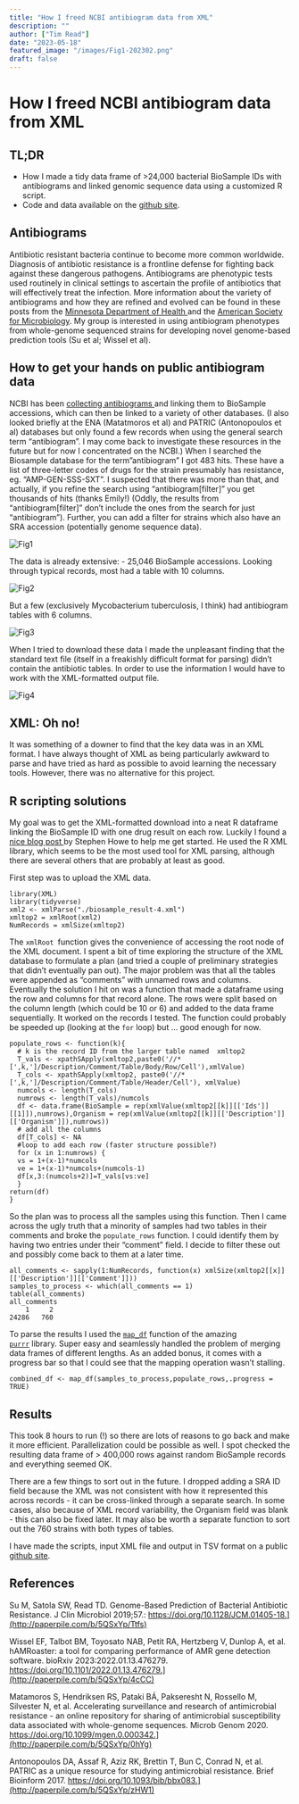 ```yaml
---
title: "How I freed NCBI antibiogram data from XML" 
description: ""
author: ["Tim Read"]
date: "2023-05-18"
featured_image: "/images/Fig1-202302.png"
draft: false
---
```



# How I freed NCBI antibiogram data from XML


## TL;DR


* How I made a tidy data frame of >24,000 bacterial BioSample IDs with antibiograms and linked genomic sequence data using a customized R script.
* Code and data available on the [github site](https://github.com/Read-Lab-Confederation/antibiograms/blob/main/README.md).


## Antibiograms

Antibiotic resistant bacteria continue to become more common worldwide.  Diagnosis of antibiotic resistance is a frontline defense for fighting back against these dangerous pathogens.  Antibiograms are phenotypic tests used routinely in clinical settings to ascertain the profile of antibiotics that will effectively treat the infection.  More information about the variety of antibiograms and how they are refined and evolved can be found in these posts from the [Minnesota Department of Health ](https://www.health.state.mn.us/diseases/antibioticresistance/abx/antibiograms.pdf)and the [American Society for Microbiology](https://asm.org/Articles/2022/February/Updating-Breakpoints-in-Antimicrobial-Susceptibili).  My group is interested in using antibiogram phenotypes from whole-genome sequenced strains for developing novel genome-based prediction tools (Su et al; Wissel et al).


## How to get your hands on public antibiogram data 

NCBI has been [collecting antibiograms ](https://www.ncbi.nlm.nih.gov/biosample/docs/antibiogram/)and linking them to BioSample accessions, which can then be linked to a variety of other databases.  (I also looked briefly at the ENA (Matatmoros et al) and PATRIC (Antonopoulos et al) databases but only found a few records when using the general search term “antibiogram”. I may come back to investigate  these resources in the future but for now I concentrated on the NCBI.)  When I searched the Biosample database for the term”antibiogram” I got 483 hits.  These have a list of three-letter codes of drugs for the strain presumably has resistance, eg. “AMP-GEN-SSS-SXT”.  I suspected that there was more than that, and actually, if you refine the search using “antibiogram[filter]” you get thousands of hits (thanks Emily!) (Oddly, the results from “antibiogram[filter]” don’t include the ones from the search for just “antibiogram”).  Further, you can add a filter for strains which also have an SRA accession (potentially genome sequence data).  


![Fig1](/images/Fig1-202302.png)

The data is already extensive: - 25,046 BioSample accessions.  Looking through typical records, most had a table with 10 columns.

![Fig2](/images/Fig2-202303.png)

But a few (exclusively Mycobacterium tuberculosis, I think) had antibiogram tables with 6 columns.

![Fig3](/images/Fig3-202303.png)

When I tried to download these data I made the unpleasant finding that the standard text file (itself in a freakishly difficult format for parsing) didn’t contain the antibiotic tables.  In order to use the information I would have to work with the XML-formatted output file.

![Fig4](/images/Fig4-202303.png) 

## XML: Oh no!

It was something of a downer to find that the key data was in an XML format. I have always thought of XML as being particularly awkward to parse and have tried as hard as possible to avoid learning the necessary tools.  However, there was no alternative for this project.


## R scripting solutions

My goal was to get the XML-formatted download into a neat R dataframe linking the BioSample ID with one drug result on each row. Luckily I found a [nice blog post ](https://rstudio-pubs-static.s3.amazonaws.com/499292_d6edbb19b08f456097333fbf9443f9b7.html)by Stephen Howe  to help me get started.  He used the R XML library, which seems to be the most used tool for XML parsing, although there are several others that are probably at least as good.

First step was to upload the XML data.


```
library(XML)
library(tidyverse)
xml2 <- xmlParse("./biosample_result-4.xml")
xmltop2 = xmlRoot(xml2)
NumRecords = xmlSize(xmltop2)
```


The `xmlRoot `function gives the convenience of accessing the root node of the XML document.  I spent a bit of time exploring the structure of the XML database to formulate a plan (and tried a couple of preliminary strategies that didn’t eventually pan out). The major problem was that all the tables were appended as “comments” with unnamed rows and columns.  Eventually the solution I hit on was a function that made a dataframe using the row and columns for that record alone. The rows were split based on the column length (which could be 10 or 6) and added to the data frame sequentially.  It worked on the records I tested.  The function could probably be speeded up (looking at the `for` loop) but … good enough for now.


```
populate_rows <- function(k){
  # k is the record ID from the larger table named  xmltop2
  T_vals <- xpathSApply(xmltop2,paste0('//*[',k,']/Description/Comment/Table/Body/Row/Cell'),xmlValue)
  T_cols <- xpathSApply(xmltop2, paste0('//*[',k,']/Description/Comment/Table/Header/Cell'), xmlValue)
  numcols <- length(T_cols)
  numrows <- length(T_vals)/numcols
  df <- data.frame(BioSample = rep(xmlValue(xmltop2[[k]][['Ids']][[1]]),numrows),Organism = rep(xmlValue(xmltop2[[k]][['Description']][['Organism']]),numrows))   
  # add all the columns
  df[T_cols] <- NA
  #loop to add each row (faster structure possible?)
  for (x in 1:numrows) {
  vs = 1+(x-1)*numcols
  ve = 1+(x-1)*numcols+(numcols-1)
  df[x,3:(numcols+2)]=T_vals[vs:ve]
  }
return(df)
}
```


So the plan was to process all the samples using this function.  Then  I came across the ugly truth that a minority of samples had two tables in their comments and broke the `populate_rows` function. I could identify them by having two entries under their “comment” field.  I decide to filter these out and possibly come back to them at a later time.


```
all_comments <- sapply(1:NumRecords, function(x) xmlSize(xmltop2[[x]][['Description']][['Comment']]))
samples_to_process <- which(all_comments == 1)
table(all_comments)
all_comments
    1     2 
24286   760
```


To parse the results I used the <code>[map_df](https://purrr.tidyverse.org)</code> function of the amazing<code><span style="text-decoration:underline;"> purrr</span></code> library.  Super easy and seamlessly handled the problem of merging data frames of different lengths.  As an added bonus, it comes with a progress bar so that I could see that the mapping operation wasn’t stalling.


```
combined_df <- map_df(samples_to_process,populate_rows,.progress = TRUE)
```



## Results

This took 8 hours to run (!) so there are lots of reasons to go back and make it more efficient.  Parallelization could be possible as well.  I spot checked the resulting data frame of > 400,000 rows against random BioSample records and everything seemed OK. 

There are a few things to sort out in the future.  I dropped adding a SRA ID field because the XML was not consistent with how it represented this across records - it can be cross-linked through a separate search.  In some cases, also because of XML record variability, the Organism field was blank - this can also be fixed later.  It may also be worth a separate function to sort out the 760 strains with both types of tables.

I have made the scripts, input XML file and output in TSV format on a public [github site](https://github.com/Read-Lab-Confederation/antibiograms/blob/main/README.md).


## References


Su M, Satola SW, Read TD. Genome-Based Prediction of Bacterial Antibiotic Resistance. J Clin Microbiol 2019;57.: https://doi.org/10.1128/JCM.01405-18.](http://paperpile.com/b/5QSxYp/Ttfs)


Wissel EF, Talbot BM, Toyosato NAB, Petit RA, Hertzberg V, Dunlop A, et al. hAMRoaster: a tool for comparing performance of AMR gene detection software. bioRxiv 2023:2022.01.13.476279. https://doi.org/10.1101/2022.01.13.476279.](http://paperpile.com/b/5QSxYp/4cCC)


Matamoros S, Hendriksen RS, Pataki BÁ, Pakseresht N, Rossello M, Silvester N, et al. Accelerating surveillance and research of antimicrobial resistance - an online repository for sharing of antimicrobial susceptibility data associated with whole-genome sequences. Microb Genom 2020. https://doi.org/10.1099/mgen.0.000342.](http://paperpile.com/b/5QSxYp/0hYg)


Antonopoulos DA, Assaf R, Aziz RK, Brettin T, Bun C, Conrad N, et al. PATRIC as a unique resource for studying antimicrobial resistance. Brief Bioinform 2017. https://doi.org/10.1093/bib/bbx083.](http://paperpile.com/b/5QSxYp/zHW1)
